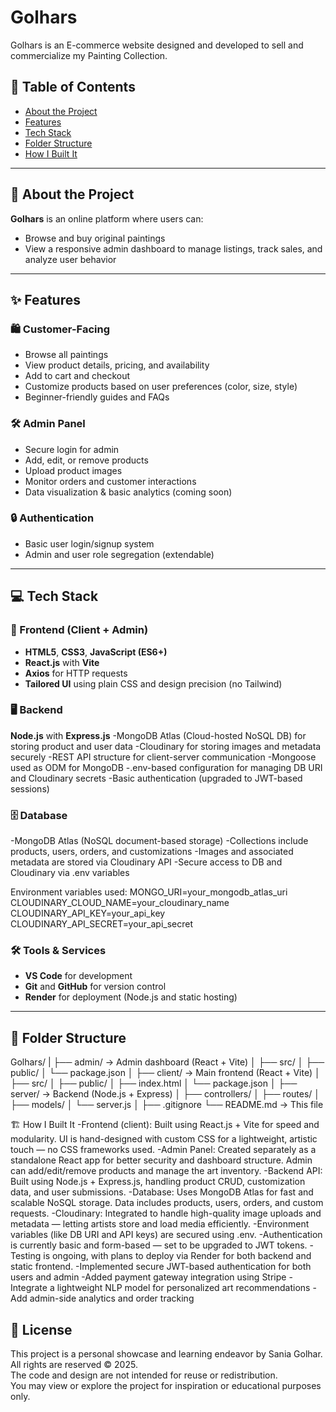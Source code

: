 # Golhars
Golhars is an E-commerce website designed and developed to sell and commercialize my Painting Collection.

## 🧭 Table of Contents

- [About the Project](#about-the-project)
- [Features](#features)
- [Tech Stack](#tech-stack)
- [Folder Structure](#folder-structure)
- [How I Built It](#how-i-built-it)

---

## 📌 About the Project

**Golhars** is an online platform where users can:
- Browse and buy original paintings 
- View a responsive admin dashboard to manage listings, track sales, and analyze user behavior

---

## ✨ Features

### 🛍️ Customer-Facing
- Browse all paintings 
- View product details, pricing, and availability
- Add to cart and checkout
- Customize products based on user preferences (color, size, style)
- Beginner-friendly guides and FAQs

### 🛠️ Admin Panel
- Secure login for admin
- Add, edit, or remove products
- Upload product images
- Monitor orders and customer interactions
- Data visualization & basic analytics (coming soon)

### 🔒 Authentication
- Basic user login/signup system
- Admin and user role segregation (extendable)

---

## 💻 Tech Stack

### 🧠 Frontend (Client + Admin)
- **HTML5**, **CSS3**, **JavaScript (ES6+)**
- **React.js** with **Vite**
- **Axios** for HTTP requests
- **Tailored UI** using plain CSS and design precision (no Tailwind)

### 🖥️ Backend
**Node.js** with **Express.js**
-MongoDB Atlas (Cloud-hosted NoSQL DB) for storing product and user data
-Cloudinary for storing images and metadata securely
-REST API structure for client-server communication
-Mongoose used as ODM for MongoDB
-.env-based configuration for managing DB URI and Cloudinary secrets
-Basic authentication (upgraded to JWT-based sessions)

### 🗄️ Database
-MongoDB Atlas (NoSQL document-based storage)
-Collections include products, users, orders, and customizations
-Images and associated metadata are stored via Cloudinary API
-Secure access to DB and Cloudinary via .env variables

Environment variables used:
MONGO_URI=your_mongodb_atlas_uri
CLOUDINARY_CLOUD_NAME=your_cloudinary_name
CLOUDINARY_API_KEY=your_api_key
CLOUDINARY_API_SECRET=your_api_secret

### 🛠️ Tools & Services
- **VS Code** for development
- **Git** and **GitHub** for version control
- **Render** for deployment (Node.js and static hosting)

---

## 📁 Folder Structure

Golhars/
|
├── admin/ → Admin dashboard (React + Vite)
│ ├── src/
│ ├── public/
│ └── package.json
│
├── client/ → Main frontend (React + Vite)
│ ├── src/
│ ├── public/
│ ├── index.html
│ └── package.json
│
├── server/ → Backend (Node.js + Express)
│ ├── controllers/
│ ├── routes/
│ ├── models/
│ └── server.js
│
├── .gitignore
└── README.md → This file

🏗️ How I Built It
-Frontend (client): Built using React.js + Vite for speed and modularity. UI is hand-designed with custom CSS for a lightweight, artistic touch — no CSS frameworks used.
-Admin Panel: Created separately as a standalone React app for better security and dashboard structure. Admin can add/edit/remove products and manage the art inventory.
-Backend API: Built using Node.js + Express.js, handling product CRUD, customization data, and user submissions.
-Database: Uses MongoDB Atlas for fast and scalable NoSQL storage. Data includes products, users, orders, and custom requests.
-Cloudinary: Integrated to handle high-quality image uploads and metadata — letting artists store and load media efficiently.
-Environment variables (like DB URI and API keys) are secured using .env.
-Authentication is currently basic and form-based — set to be upgraded to JWT tokens.
-Testing is ongoing, with plans to deploy via Render for both backend and static frontend.
-Implemented secure JWT-based authentication for both users and admin
-Added payment gateway integration using Stripe
-Integrate a lightweight NLP model for personalized art recommendations
-Add admin-side analytics and order tracking

## 📄 License

This project is a personal showcase and learning endeavor by Sania Golhar.  
All rights are reserved © 2025.  
The code and design are not intended for reuse or redistribution.  
You may view or explore the project for inspiration or educational purposes only.
